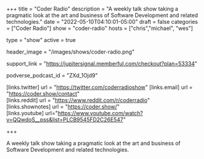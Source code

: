 +++
title = "Coder Radio"
description = "A weekly talk show taking a pragmatic look at the art and business of Software Development and related technologies."
date = "2022-05-10T04:10:01-05:00"
draft = false
categories = ["Coder Radio"]
show = "coder-radio"
hosts = ["chris","michael", "wes"]

type = "show"
active = true

header_image = "/images/shows/coder-radio.png"

support_link = "https://jupitersignal.memberful.com/checkout?plan=53334"

podverse_podcast_id = "ZXd_1Ojd9"

[links.twitter]
  url = "https://twitter.com/coderradioshow"
[links.email]
  url = "https://coder.show/contact"  
[links.reddit]
  url = "https://www.reddit.com/r/coderradio"  
[links.shownotes]
  url = "https://coder.show/"  
[links.youtube]
  url="https://www.youtube.com/watch?v=QQwdoS__pss&list=PLCB9545FD2C26E547"



+++

A weekly talk show taking a pragmatic look at the art and business of Software Development and related technologies.
